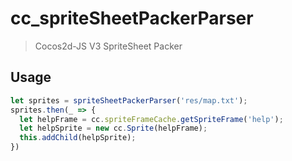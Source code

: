# cc_spriteSheetPackerParser
> Cocos2d-JS V3 SpriteSheet Packer

## Usage
```js
let sprites = spriteSheetPackerParser('res/map.txt');
sprites.then(_ => {
  let helpFrame = cc.spriteFrameCache.getSpriteFrame('help');
  let helpSprite = new cc.Sprite(helpFrame);
  this.addChild(helpSprite);
})
```
